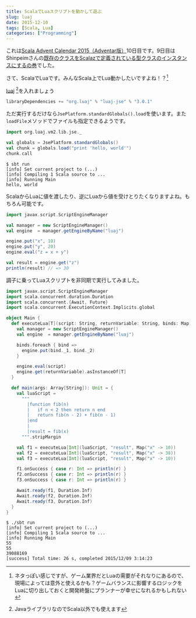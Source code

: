 ```yaml
---
title: ScalaでLuaスクリプトを動かして遊ぶ
slug: luaj
date: 2015-12-10
tags: [Scala, Lua]
categories: ["Programming"]
---
```


これは[Scala Advent Calendar 2015（Adventar版）](http://www.adventar.org/calendars/904)10日目です。9日目はShinpeimさんの[既存のクラスをScalazで定義されている型クラスのインスタンスにするの巻](http://nekogata.hatenablog.com/entry/2015/12/09/000000)でした。

さて、ScalaでLuaです。みんなScala上でLua動かしたいですよね！？[^1]

[luaj](http://www.luaj.org/luaj/3.0/README.html) [^2]を入れましょう

```scala
libraryDependencies += "org.luaj" % "luaj-jse" % "3.0.1"
```

ただ実行するだけなら`JsePlatform.standardGlobals().load`を使います。また`loadFile`メソッドでファイルも指定できるようです。

```scala
import org.luaj.vm2.lib.jse._

val globals = JsePlatform.standardGlobals()
val chunk = globals.load("print 'hello, world'")
chunk.call
```

```
$ sbt run
[info] Set current project to (...)
[info] Compiling 1 Scala source to ...
[info] Running Main
hello, world
```

ScalaからLuaに値を渡したり、逆にLuaから値を受けとりたくなりますよね。もちろん可能です。

```scala
import javax.script.ScriptEngineManager

val manager = new ScriptEngineManager()
val engine  = manager.getEngineByName("luaj")

engine.put("x", 10)
engine.put("y", 20)
engine.eval("z = x + y")

val result = engine.get("z")
println(result) // => 30
```

調子に乗ってLuaスクリプトを非同期で実行してみました。

```scala
import javax.script.ScriptEngineManager
import scala.concurrent.duration.Duration
import scala.concurrent.{Await, Future}
import scala.concurrent.ExecutionContext.Implicits.global

object Main {
  def executeLua[T](script: String, returnVariable: String, binds: Map[String, Any]): Future[T] = Future {
    val manager = new ScriptEngineManager()
    val engine  = manager.getEngineByName("luaj")

    binds.foreach { bind =>
      engine.put(bind._1, bind._2)
    }

    engine.eval(script)
    engine.get(returnVariable).asInstanceOf[T]
  }

  def main(args: Array[String]): Unit = {
    val luaScript =
      """
        |function fib(n)
        |   if n < 2 then return n end
        |   return fib(n - 2) + fib(n - 1)
        |end
        |
        |result = fib(x)
      """.stripMargin

    val f1 = executeLua[Int](luaScript, "result", Map("x" -> 10))
    val f2 = executeLua[Int](luaScript, "result", Map("x" -> 38))
    val f3 = executeLua[Int](luaScript, "result", Map("x" -> 10))

    f1.onSuccess { case r: Int => println(r) }
    f2.onSuccess { case r: Int => println(r) }
    f3.onSuccess { case r: Int => println(r) }

    Await.ready(f1, Duration.Inf)
    Await.ready(f2, Duration.Inf)
    Await.ready(f3, Duration.Inf)
  }
}
```

```
$ ./sbt run
[info] Set current project to (...)
[info] Compiling 1 Scala source to ...
[info] Running Main
55
55
39088169
[success] Total time: 26 s, completed 2015/12/09 3:14:23
```

[^1]: ネタっぽい感じですが、ゲーム業界だとLuaの需要がそれなりにあるので、現場によっては意外と使えるかも？ゲームバランスに影響するロジックをLuaに切り出しておくと開発終盤にプランナーが幸せになれるかもしれない
[^2]: JavaライブラリなのでScala以外でも使えます
